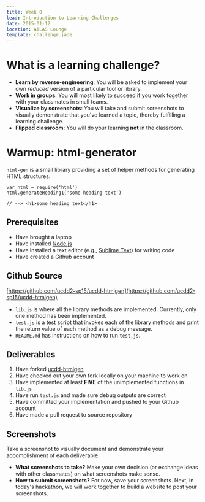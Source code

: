 ```yaml
---
title: Week 0
lead: Introduction to Learning Challenges
date: 2015-01-12
location: ATLAS Lounge
template: challenge.jade
---
```


# What is a learning challenge?

* __Learn by reverse-engineering__: You will be asked to implement your own _reduced_ version of a particular tool or library.
* __Work in groups__: You will most likely to succeed if you work together with your classmates in small teams. 
* __Visualize by screenshots__: You will take and submit screenshots to visually demonstrate that you've learned a topic, thereby fulfilling a learning challenge.
* __Flipped classroom__: You will do your learning __not__ in the classroom.

# Warmup: html-generator

<code>html-gen</code> is a small library providing a set of helper methods for generating HTML structures.


	var html = require('html')
	html.generateHeading1('some heading text')
	
	// --> <h1>some heading text</h1>

## Prerequisites

* Have brought a laptop
* Have installed [Node.js](http://nodejs.org/)
* Have installed a text editor (e.g., [Sublime Text](http://www.sublimetext.com/)) for writing code
* Have created a Github account

## Github Source

[https://github.com/ucdd2-sp15/ucdd-htmlgen](https://github.com/ucdd2-sp15/ucdd-htmlgen)

* <code>lib.js</code> is where all the library methods are implemented. Currently, only one method has been implemented.
* <code>test.js</code> is a test script that invokes each of the library methods and print the return value of each method as a debug message.
* <code>README.md</code> has instructions on how to run <code>test.js</code>.

## Deliverables

1. Have forked [ucdd-htmlgen](https://github.com/ucdd2-sp15/ucdd-htmlgen)
2. Have checked out your own fork locally on your machine to work on
3. Have implemented at least __FIVE__ of the unimplemented functions in <code>lib.js</code>
4. Have run <code>test.js</code> and made sure debug outputs are correct
5. Have committed your implementation and pushed to your Github account
6. Have made a pull request to source repository

## Screenshots
Take a screenshot to visually document and demonstrate your accomplishment of each deliverable. 

* __What screenshots to take?__ Make your own decision (or exchange ideas with other classmates) on what screenshots make sense.
* __How to submit screenshots?__ For now, save your screenshots. Next, in today's hackathon, we will work together to build a website to post your screenshots.

